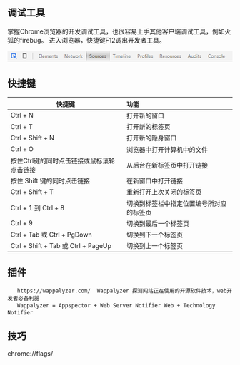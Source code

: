 调试工具
------------------

掌握Chrome浏览器的开发调试工具，也很容易上手其他客户端调试工具，例如火狐的firebug。
进入浏览器，快捷键F12调出开发者工具。

![](img/top-bar.png)

快捷键
------
|快捷键    |功能|
|----------|:-----------|
|Ctrl + N  |打开新的窗口|
|Ctrl + T  |打开新的标签页|
|Ctrl + Shift + N|打开新的隐身窗口|
|Ctrl + O |浏览器中打开计算机中的文件|
|按住Ctrl键的同时点击链接或鼠标滚轮点击链接|从后台在新标签页中打开链接|
|按住 Shift 键的同时点击链接|在新窗口中打开链接|
|Ctrl + Shift + T|重新打开上次关闭的标签页|
|Ctrl + 1 到 Ctrl + 8 |切换到标签栏中指定位置编号所对应的标签页|
|Ctrl + 9 |切换到最后一个标签页|
|Ctrl + Tab 或 Ctrl + PgDown |切换到下一个标签页|
|Ctrl + Shift + Tab 或 Ctrl + PageUp|切换到上一个标签页|


插件
----

       https://wappalyzer.com/  Wappalyzer 探测网站正在使用的开源软件技术，web开发者必备利器
       Wappalyzer = Appspector + Web Server Notifier Web + Technology Notifier

技巧
----
chrome://flags/ 
